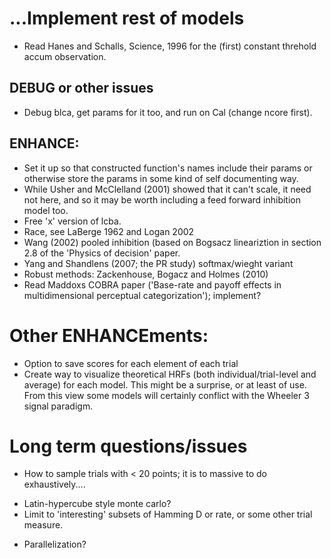 #  ...Implement rest of models
 * Read Hanes and Schalls, Science, 1996 for the (first) constant threhold accum observation.

## DEBUG or other issues

* Debug blca, get params for it too, and run on Cal (change ncore first).

## ENHANCE:

* Set it up so that constructed function's names include their params or otherwise store the params in some kind of self documenting way.
* While Usher and McClelland (2001) showed that it can't scale, it need not here, and so it may be worth including a feed forward inhibition model too.
* Free 'x' version of lcba.
* Race, see LaBerge 1962 and Logan 2002
* Wang (2002) pooled inhibition (based on Bogsacz lineariztion in section 2.8 of the 'Physics of decision' paper.
* Yang and Shandlens (2007; the PR study) softmax/wieght variant
* Robust methods: Zackenhouse, Bogacz and Holmes (2010)
* Read Maddoxs COBRA paper ('Base-rate and payoff effects in multidimensional perceptual categorization'); implement?

# Other ENHANCEments:

* Option to save scores for each element of each trial
* Create way to visualize theoretical HRFs (both individual/trial-level and average) for each model.  This might be a surprise, or at least of use.  From this view some models will certainly conflict with the Wheeler 3 signal paradigm.

# Long term questions/issues

* How to sample trials with < 20 points; it is to massive to do exhaustively....  
 - Latin-hypercube style monte carlo?
 - Limit to 'interesting' subsets of Hamming D or rate, or some other trial
   measure.
* Parallelization?
